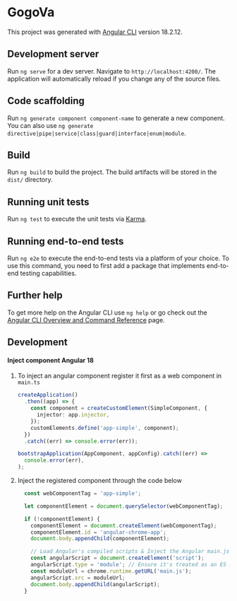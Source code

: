 # GogoVa

This project was generated with [Angular CLI](https://github.com/angular/angular-cli) version 18.2.12.

## Development server

Run `ng serve` for a dev server. Navigate to `http://localhost:4200/`. The application will automatically reload if you change any of the source files.

## Code scaffolding

Run `ng generate component component-name` to generate a new component. You can also use `ng generate directive|pipe|service|class|guard|interface|enum|module`.

## Build

Run `ng build` to build the project. The build artifacts will be stored in the `dist/` directory.

## Running unit tests

Run `ng test` to execute the unit tests via [Karma](https://karma-runner.github.io).

## Running end-to-end tests

Run `ng e2e` to execute the end-to-end tests via a platform of your choice. To use this command, you need to first add a package that implements end-to-end testing capabilities.

## Further help

To get more help on the Angular CLI use `ng help` or go check out the [Angular CLI Overview and Command Reference](https://angular.dev/tools/cli) page.



## Development

#### Inject component Angular 18

1. To inject an angular component register it first as a web component in `main.ts`

     ```typescript
     createApplication()
       .then((app) => {
         const component = createCustomElement(SimpleComponent, {
           injector: app.injector,
         });
         customElements.define('app-simple', component);
       })
       .catch((err) => console.error(err));
     
     bootstrapApplication(AppComponent, appConfig).catch((err) =>
       console.error(err),
     );
     ```

     

2. Inject the registered component through the code below 

     ```typescript
       const webComponentTag = 'app-simple';
     
       let componentElement = document.querySelector(webComponentTag);
     
       if (!componentElement) {
         componentElement = document.createElement(webComponentTag);
         componentElement.id = 'angular-chrome-app';
         document.body.appendChild(componentElement);
     
         // Load Angular's compiled scripts & Inject the Angular main.js script
         const angularScript = document.createElement('script');
         angularScript.type = 'module'; // Ensure it's treated as an ES module
         const moduleUrl = chrome.runtime.getURL('main.js');
         angularScript.src = moduleUrl;
         document.body.appendChild(angularScript);
       }
     ```

  
